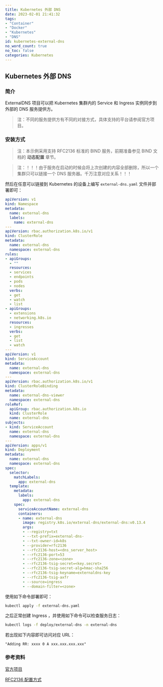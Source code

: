 ```yaml
---
title: Kubernetes 外部 DNS
date: 2023-02-01 21:41:32
tags:
- "Container"
- "Docker"
- "Kubernetes"
- "DNS"
id: kubernetes-external-dns
no_word_count: true
no_toc: false
categories: Kubernetes
---
```


## Kubernetes 外部 DNS

### 简介

ExternalDNS 项目可以把 Kubernetes 集群内的 Service 和 Ingress 实例同步到外部的 DNS 服务提供方。

> 注：不同的服务提供方有不同的对接方式，具体支持的平台请参阅官方项目。

### 安装方式

> 注：本示例采用支持 RFC2136 标准的 BIND 服务，前期准备参见 BIND 文档的 **动态配置** 章节。


> 注：！！！由于服务在启动的时候会将上次创建的内容全部删除，所以一个集群只可以链接一个 DNS 服务器。千万注意对应关系！！！

然后在任意可以链接到 Kubernetes 的设备上编写 `external-dns.yaml` 文件并部署即可：

```yaml
apiVersion: v1
kind: Namespace
metadata:
  name: external-dns
  labels:
    name: external-dns
---
apiVersion: rbac.authorization.k8s.io/v1
kind: ClusterRole
metadata:
  name: external-dns
  namespace: external-dns
rules:
- apiGroups:
  - ""
  resources:
  - services
  - endpoints
  - pods
  - nodes
  verbs:
  - get
  - watch
  - list
- apiGroups:
  - extensions
  - networking.k8s.io
  resources:
  - ingresses
  verbs:
  - get
  - list
  - watch
---
apiVersion: v1
kind: ServiceAccount
metadata:
  name: external-dns
  namespace: external-dns
---
apiVersion: rbac.authorization.k8s.io/v1
kind: ClusterRoleBinding
metadata:
  name: external-dns-viewer
  namespace: external-dns
roleRef:
  apiGroup: rbac.authorization.k8s.io
  kind: ClusterRole
  name: external-dns
subjects:
- kind: ServiceAccount
  name: external-dns
  namespace: external-dns
---
apiVersion: apps/v1
kind: Deployment
metadata:
  name: external-dns
  namespace: external-dns
spec:
  selector:
    matchLabels:
      app: external-dns
  template:
    metadata:
      labels:
        app: external-dns
    spec:
      serviceAccountName: external-dns
      containers:
      - name: external-dns
        image: registry.k8s.io/external-dns/external-dns:v0.13.4
        args:
        - --registry=txt
        - --txt-prefix=external-dns-
        - --txt-owner-id=k8s
        - --provider=rfc2136
        - --rfc2136-host=<dns_server_host>
        - --rfc2136-port=53
        - --rfc2136-zone=<zone>
        - --rfc2136-tsig-secret=<key.secret>
        - --rfc2136-tsig-secret-alg=hmac-sha256
        - --rfc2136-tsig-keyname=externaldns-key
        - --rfc2136-tsig-axfr
        - --source=ingress
        - --domain-filter=<zone>
```

使用如下命令部署即可：

```bash
kubectl apply -f external-dns.yaml
```

之后正常创建 Ingress ，并使用如下命令可以检查服务日志：

```bash
kubectl logs -f deploy/external-dns -n external-dns
```

若出现如下内容即可访问对应 URL：

```text
"Adding RR: xxxx 0 A xxx.xxx.xxx.xxx"
```

### 参考资料

[官方项目](https://github.com/kubernetes-sigs/external-dns)

[RFC2136 配置方式](https://github.com/kubernetes-sigs/external-dns/blob/master/docs/tutorials/rfc2136.md)
